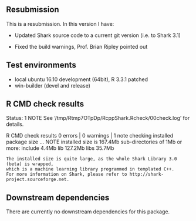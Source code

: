 ## Resubmission
This is a resubmission. In this version I have:

* Updated Shark source code to a current git version (i.e. to Shark 3.1)

* Fixed the build warnings, Prof. Brian Ripley pointed out


 
## Test environments
* local ubuntu 16.10 development (64bit), R 3.3.1 patched
* win-builder (devel and release)



## R CMD check results
Status: 1 NOTE
See
  ‘/tmp/Rtmp7OTpDp/RcppShark.Rcheck/00check.log’
for details.


R CMD check results
0 errors | 0 warnings | 1 note 
checking installed package size ... NOTE
  installed size is 167.4Mb
  sub-directories of 1Mb or more:
    include    4.4Mb
    lib      127.2Mb
    libs      35.7Mb

	The installed size is quite large, as the whole Shark Library 3.0 (beta) is wrapped,
	which is a machine learning library programmed in templated C++.
	For more information on Shark, please refer to http://shark-project.sourceforge.net.

	
## Downstream dependencies
There are currently no downstream dependencies for this package.
